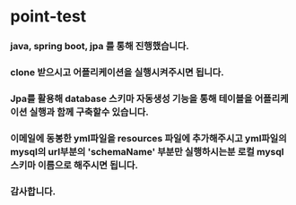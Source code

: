 # point-test

### java, spring boot, jpa 를 통해 진행했습니다.
### clone 받으시고 어플리케이션을 실행시켜주시면 됩니다.
### Jpa를 활용해 database 스키마 자동생성 기능을 통해 테이블을 어플리케이션 실행과 함께 구축할수 있습니다.
### 이메일에 동봉한 yml파일을 resources 파일에 추가해주시고 yml파일의 mysql의 url부분의 'schemaName' 부분만 실행하시는분 로컬 mysql 스키마 이름으로 해주시면 됩니다.
### 감사합니다.
